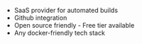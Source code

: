 - SaaS provider for automated builds
- Github integration
- Open source friendly - Free tier available
- Any docker-friendly tech stack
